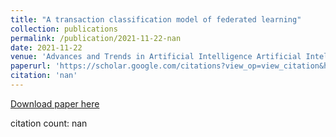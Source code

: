 ```yaml
---
title: "A transaction classification model of federated learning"
collection: publications
permalink: /publication/2021-11-22-nan
date: 2021-11-22
venue: 'Advances and Trends in Artificial Intelligence Artificial Intelligence'
paperurl: 'https://scholar.google.com/citations?view_op=view_citation&hl=en&user=CCckbEUAAAAJ&cstart=20&pagesize=80&citation_for_view=CCckbEUAAAAJ:tOudhMTPpwUC'
citation: 'nan'
---
```

[Download paper here](https://scholar.google.com/citations?view_op=view_citation&hl=en&user=CCckbEUAAAAJ&cstart=20&pagesize=80&citation_for_view=CCckbEUAAAAJ:tOudhMTPpwUC)

citation count: nan